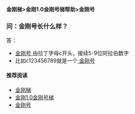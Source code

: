 #### 金刚梯>金刚1.0金刚号梯帮助>金刚号
### 问：金刚号长什么样？

答：

- [ 金刚号 ](https://github.com/a2zitpro/web/blob/master/kkid.md)由拉丁字母c开头，接续5-9位阿拉伯数字
- 比如c123456789就是一个[ 金刚号 ](https://github.com/a2zitpro/web/blob/master/kkid.md)



#### 推荐阅读
- [金刚梯](https://a2zitpro.github.io/web/dlb)
- [金刚1.0金刚号梯](https://a2zitpro.github.io/web/list_helpkkvpn1.0)
- [金刚号](https://a2zitpro.github.io/web/list_kkid)
